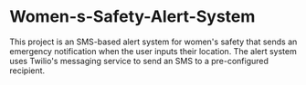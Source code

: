 # Women-s-Safety-Alert-System
This project is an SMS-based alert system for women's safety that sends an emergency notification when the user inputs their location. The alert system uses Twilio's messaging service to send an SMS to a pre-configured recipient.
